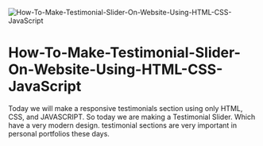 ![How-To-Make-Testimonial-Slider-On-Website-Using-HTML-CSS-JavaScript](https://user-images.githubusercontent.com/82109268/144105476-8a317922-a705-479e-92d2-e15305e06a10.jpg)
# How-To-Make-Testimonial-Slider-On-Website-Using-HTML-CSS-JavaScript

Today we will make a responsive testimonials section using only HTML, CSS, and JAVASCRIPT. So today we are making a Testimonial Slider. Which have a very modern design. testimonial sections are very important in personal portfolios these days.
